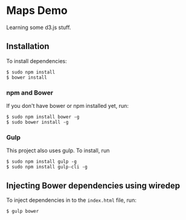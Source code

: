 # Maps Demo

Learning some d3.js stuff.

## Installation

To install dependencies:

``` 
$ sudo npm install 
$ bower install 
```

### npm and Bower

If you don't have bower or npm installed yet, run:

```
$ sudo npm install bower -g
$ sudo bower install -g
```

### Gulp

This project also uses gulp. To install, run

```
$ sudo npm install gulp -g 
$ sudo npm install gulp-cli -g
```

## Injecting Bower dependencies using wiredep

To inject dependencies in to the ``index.html`` file, run:

```
$ gulp bower
```

